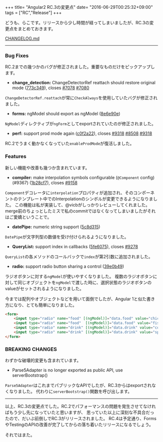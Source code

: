 +++
title= "Angular2 RC.3の変更点"
date= "2016-06-29T00:25:32+09:00"
tags = ["RC","Release"]
+++

どうも、らこです。リリースから少し時間が経ってしまいましたが、RC.3の変更点をまとめておきます。

<!--more-->

[CHANGELOG.md](https://github.com/angular/angular/blob/master/CHANGELOG.md#200-rc3-2016-06-21)

---

### Bug Fixes

RC.2までの幾つかのバグが修正されました。重要なものだけをピックアップします。

* **change_detection:** ChangeDetectorRef reattach should restore original mode ([773c349](https://github.com/angular/angular/commit/773c349)), closes [#7078](https://github.com/angular/angular/issues/7078) [#7080](https://github.com/angular/angular/issues/7080)

`ChangeDetectorRef.reattach`が常に`CheckAlways`を使用していたバグが修正されました。

* **forms:** ngModel should export as ngModel ([8e6e90e](https://github.com/angular/angular/commit/8e6e90e))

`NgModel`ディレクティブが`ngForm`としてexportされていたのが修正されました。

* **perf:** support prod mode again ([c0f2a22](https://github.com/angular/angular/commit/c0f2a22)), closes [#9318](https://github.com/angular/angular/issues/9318) [#8508](https://github.com/angular/angular/issues/8508) [#9318](https://github.com/angular/angular/issues/9318)

RC.2でうまく動かなくなっていた`enableProdMode`が復活しました。


### Features
新しい機能や改善も幾つか含まれています。

* **compiler:** make interpolation symbols configurable (`@Component` config) (#9367) ([1b28cf7](https://github.com/angular/angular/commit/1b28cf7)), closes [#9158](https://github.com/angular/angular/issues/9158)

`Component`デコレータに`interpolation`プロパティが追加され、そのコンポーネントのテンプレート中でのInterpolationのシンボルが変更できるようになりました。
この機能は私が実装して、@vicbがしっかりレビューしてくれました。
merge前のちょっとしたミスで私のcommitではなくなってしまいましたがそれはご愛嬌ということで。

* **datePipe:** numeric string support ([5c8d315](https://github.com/angular/angular/commit/5c8d315))

`DatePipe`が文字列型の数値を受け付けられるようになりました。

* **QueryList:** support index in callbacks ([5fe6075](https://github.com/angular/angular/commit/5fe6075)), closes [#9278](https://github.com/angular/angular/issues/9278)

`QueryList`の各メソッドのコールバックで`index`が第2引数に追加されました。

* **radio:** support radio button sharing a control ([39e0b49](https://github.com/angular/angular/commit/39e0b49))

ラジオボタンに対する`ngModel`が使いやすくなりました。
複数のラジオボタンに対して同じオブジェクトを`ngModel`で渡した時に、選択状態のラジオボタンのvalueがセットされるようになりました。

今までは配列やオブジェクトなどを用いて面倒でしたが、Angular 1と似た書き方になり、とても簡単になりました。

```html
<form>
    <input type="radio" name="food" [(ngModel)]="data.food" value="chicken">
    <input type="radio" name="food"  [(ngModel)]="data.food" value="fish">
    <input type="radio" name="drink" [(ngModel)]="data.drink" value="cola">
    <input type="radio" name="drink" [(ngModel)]="data.drink" value="sprite">
</form>
```


### BREAKING CHANGES
わずかな破壊的変更も含まれています。

* Parse5Adapter is no longer exported as public API, use serverBootstrap()

`Parse5Adapter`はこれまでパブリックなAPIでしたが、RC.3からはexportされなくなりました。
代わりに`serverBootstrap()`関数を呼び出します。


---

以上、RC.3の変更点でした。RC.2でパフォーマンスの問題を発生させてなければもう少し先になっていたと思いますが、
思っていた以上に深刻な不具合だったので、だいぶ前倒しでRC.3がリリースされました。
RC.4は予定通り、FormsやTestingのAPIの改善が完了してからの落ち着いたリリースになるでしょう。

それではまた。